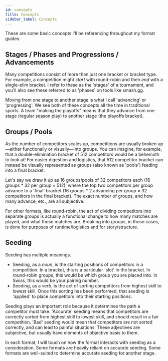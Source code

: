 ```yaml
---
id: concepts
title: Concepts
sidebar_label: Concepts
---
```


These are some basic concepts I'll be referencing throughout my format guides.

## Stages / Phases and Progressions / Advancements

Many competitions consist of more than just one bracket or bracket type.
For example, a competition might *start* with round-robin and then *end* with a single-elim bracket.
I refer to these as the 'stages' of a tournament, and you'll also see these referred to as 'phases' on tools like smash.gg.

Moving from one stage to another stage is what I call 'advancing' or 'progressing'.
We see both of these concepts all the time in traditional sports.
A team "making the playoffs" means that they advance from one stage (regular season play) to another stage (the playoffs bracket).

## Groups / Pools

As the number of competitors scales up, competitions are usually broken up—either functionally or visually—into groups.
You can imagine, for example, that a double-elimination bracket of 512 competitors would be a behemoth to look at!
For easier digestion and logistics, that 512 competitor bracket can instead be visually represented as groups (also known as 'pools') feeding into a final bracket.

Let's say we draw it up as 16 groups/pools of 32 competitors each (16 groups \* 32 per group = 512), where the top two competitors per group advance to a 'final' bracket (16 groups * 2 advancing per group = 32 competitors in the final bracket).
The exact number of groups, and how many advance, etc., are all subjective.

For other formats, like round-robin, the act of dividing competitors into separate groups is actually a functional change to how many matches are played, and what those matches are.
Breaking into groups, in those cases, is done for purposes of runtime/logistics and for story/structure.

## Seeding

Seeding has multiple meanings.

* Seeding, as a *noun*, is the starting positions of competitors in a competition.
 In a bracket, this is a particular 'slot' in the bracket.
 In round-robin groups, this would be which group you are placed into.
 In Swiss, this would be your pairing number.
* Seeding, as a *verb*, is the act of sorting competitors from highest skill to lowest skill.
 Once this sorting has been performed, that seeding is 'applied' to place competitors into their starting positions.

Seeding plays an important role because it determines the path a competitor must take.
'Accurate' seeding means that competitors are correctly sorted from highest skill to lowest skill, and should result in a fair competition.
'Bad' seeding would mean that competitors are not sorted correctly, and can lead to painful situations.
These adjectives are subjective, but usually have elements of objective basis to them.

In each format, I will touch on how the format interacts with seeding as a consideration.
Some formats are heavily reliant on accurate seeding.
Some formats are well-suited to determine accurate seeding for another stage.
